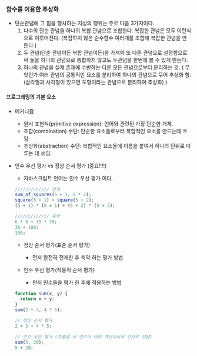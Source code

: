 ### 함수를 이용한 추상화

- 단순관념에 그 힘을 행사하는 지성의 행위는 주로 다음 3가지이다.
  1. 다수의 단순 관념을 하나의 복합 관념으로 조합한다. 복잡한 관념은 모두 이런식으로 이루어진다.
     (복잡하지 않은 순수함수 여러개를 조합해 복잡한 관념을 만든다.)
  2. 두 관념(단순 관념이든 복합 관념이든)을 가져와 또 다른 관념으로 설정함으로써 둘을 하나의 관념으로 통합하지 않고도 두관념을 한번에 볼 수 있게 만든다.
  3. 하나의 관념을 실제 존재에 수반하는 다른 모든 관념으로부터 분리하는 것.
     ( 무엇인가 여러 관념의 공통적인 요소를 분리하여 하나의 관념으로 묶어 추상화 함. (삼각형과 사각형이 있으면 도형이라는 관념으로 분리하여 추상화) )

#### 프로그래밍의 기본 요소

- 메커니즘

  - 원시 표현식(primitive expression): 언어와 관련된 가장 단순한 개체.
  - 조합(combination) 수단: 단순한 요소들로부터 복합적인 요소를 만드는데 쓰임.
  - 추상화(abstraction) 수단: 복합적인 요소들에 이름을 붙여서 하나의 단위로 다루는 데 쓰임.

- 인수 우선 평가 vs 정상 순서 평가 (중요!!!!)

  - 자바스크립트 언어는 인수 우선 평가 이다.

  ```javascript
  ///////////// 전개
  sum_of_squares(5 + 1, 5 * 2);
  square(5 + 1) + square(5 + 2);
  (5 + 1) * (5 + 1) + (5 + 2) * (5 + 2);

  ///////////// 축약
  6 * 6 + 10 * 10;
  36 + 100;
  136;
  ```

  - 정상 순서 평가(표준 순서 평가)

    - 먼저 완전히 전개한 후 축약 하는 평가 방법

  - 인수 우선 평가(적용적 순서 평가)

    - 먼저 인수들을 평가 한 후에 적용하는 방법

  ```javascript
  function sum(x, y) {
    return x + y;
  }
  sum(2 + 3, 4 * 5);

  // 정상 순서 평가
  2 + 3 + 4 * 5;

  // 인수 우선 평가 (호출할 시 인수가 이미 계산이되서 인자로 전달)
  sum(5, 20);
  5 + 20;
  ```

